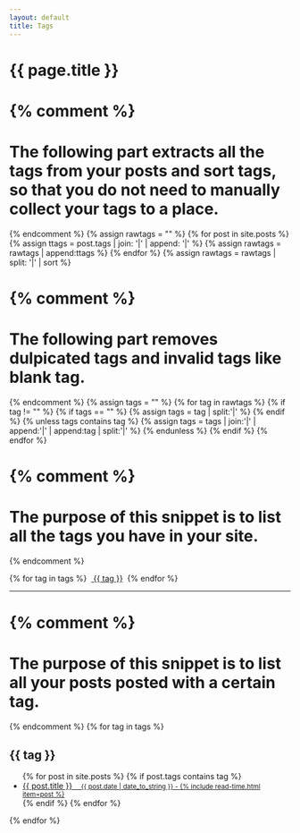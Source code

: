 ```yaml
---
layout: default
title: Tags
---
```


<h1>
  {{ page.title }}
</h1>

{% comment %}
=======================
The following part extracts all the tags from your posts and sort tags, so that you do not need to manually collect your tags to a place.
=======================
{% endcomment %}
{% assign rawtags = "" %}
{% for post in site.posts %}
  {% assign ttags = post.tags | join: '|' | append: '|' %}
  {% assign rawtags = rawtags | append:ttags %}
{% endfor %}
{% assign rawtags = rawtags | split: '|' | sort %}

{% comment %}
=======================
The following part removes dulpicated tags and invalid tags like blank tag.
=======================
{% endcomment %}
{% assign tags = "" %}
{% for tag in rawtags %}
  {% if tag != "" %}
    {% if tags == "" %}
	    {% assign tags = tag | split:'|' %}
	{% endif %}
	{% unless tags contains tag %}
	  {% assign tags = tags | join:'|' | append:'|' | append:tag | split:'|' %}
    {% endunless %}
  {% endif %}
{% endfor %}

{% comment %}
=======================
The purpose of this snippet is to list all the tags you have in your site.
=======================
{% endcomment %}
<div class="post-date">
{% for tag in tags %}
  &nbsp;<a class="tag-big" href="#{{ tag | slugify }}"><i class="fa fa-tag"></i> {{ tag }}</a>&nbsp;
{% endfor %}
</div>

<hr>

{% comment %}
=======================
The purpose of this snippet is to list all your posts posted with a certain tag.
=======================
{% endcomment %}
{% for tag in tags %}
  <div class="related">
    <h2 id="{{ tag | slugify }}">{{ tag }}</h2>
    <ul class="related-posts">
      {% for post in site.posts %}
        {% if post.tags contains tag %}
          <li>
            <a href="{{ site.github.url }}{{ post.url }}">
              {{ post.title }}&nbsp;&nbsp;&nbsp;
              <small class="post-line"><i class="fa fa-calendar" aria-hidden="true"></i> {{ post.date | date_to_string }} - <i class="fa fa-clock-o" aria-hidden="true"></i> {% include read-time.html item=post %}</small>
            </a>
          </li>
        {% endif %}
      {% endfor %}
    </ul>
  </div>
{% endfor %}
